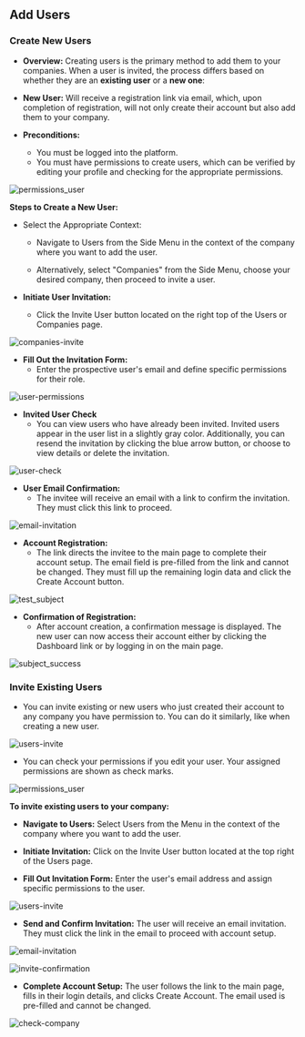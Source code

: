 ## Add Users

### Create New Users

- **Overview:**
  Creating users is the primary method to add them to your companies. When a user is invited, the process differs based on whether they are an **existing user** or a **new one**:

- **New User:**
  Will receive a registration link via email, which, upon completion of registration, will not only create their account but also add them to your company.

- **Preconditions:**

  - You must be logged into the platform.
  - You must have permissions to create users, which can be verified by editing your profile and checking for the appropriate permissions.

![permissions_user](../../images/permissions_user-1.png)

**Steps to Create a New User:**

- Select the Appropriate Context:

  - Navigate to Users from the Side Menu in the context of the company where you want to add the user.

  - Alternatively, select "Companies" from the Side Menu, choose your desired company, then proceed to invite a user.

- **Initiate User Invitation:**
  - Click the Invite User button located on the right top of the Users or Companies page.

![companies-invite](<../../images/companies-invite(1).png>)

- **Fill Out the Invitation Form:**
  - Enter the prospective user's email and define specific permissions for their role.

![user-permissions](../../images/user-inviteform.png)

- **Invited User Check**  
  - You can view users who have already been invited. Invited users appear in the user list in a slightly gray color. Additionally, you can resend the invitation by clicking the blue arrow button, or choose to view details or delete the invitation. 

![user-check](../../images/users-invite-gray.png)  

- **User Email Confirmation:**
  - The invitee will receive an email with a link to confirm the invitation. They must click this link to proceed.

![email-invitation](../../images/email-invitation.png)

- **Account Registration:**
  - The link directs the invitee to the main page to complete their account setup. The email field is pre-filled from the link and cannot be changed. They must fill up the remaining login data and click the Create Account button.

![test_subject](../../images/test_subject.png)

- **Confirmation of Registration:**
  - After account creation, a confirmation message is displayed. The new user can now access their account either by clicking the Dashboard link or by logging in on the main page.

![subject_success](../../images/subject_success.png)

### Invite Existing Users

- You can invite existing or new users who just created their account to any company you have permission to. You can do it similarly, like when creating a new user.

![users-invite](../../images/users-invite.png)

- You can check your permissions if you edit your user. Your assigned permissions are shown as check marks.

![permissions_user](../../images/permissions_user-1.png)

**To invite existing users to your company:**

- **Navigate to Users:**
  Select Users from the Menu in the context of the company where you want to add the user.

- **Initiate Invitation:**
  Click on the Invite User button located at the top right of the Users page.

- **Fill Out Invitation Form:**
  Enter the user's email address and assign specific permissions to the user.

![users-invite](../../images/invite-user.png)

- **Send and Confirm Invitation:**
  The user will receive an email invitation. They must click the link in the email to proceed with account setup.

![email-invitation](../../images/email-invite.png)

![invite-confirmation](../../images/accept-invite2.png)

- **Complete Account Setup:**
  The user follows the link to the main page, fills in their login details, and clicks Create Account. The email used is pre-filled and cannot be changed.

![check-company](../../images/check-company.png)
